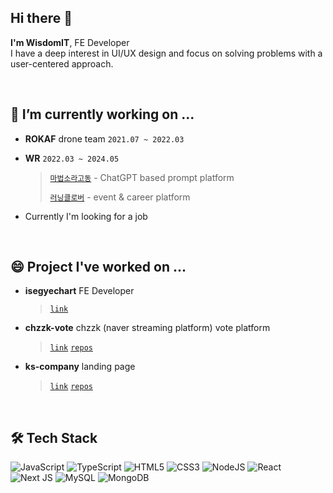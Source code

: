 ## Hi there 👋
**I'm WisdomIT**, FE Developer  
I have a deep interest in UI/UX design and focus on solving problems with a user-centered approach.

<br/>

<!--
**WisdomIT/WisdomIT** is a ✨ _special_ ✨ repository because its `README.md` (this file) appears on your GitHub profile.

Here are some ideas to get you started:

- 🔭 I’m currently working on ...
- 🌱 I’m currently learning ...
- 👯 I’m looking to collaborate on ...
- 🤔 I’m looking for help with ...
- 💬 Ask me about ...
- 📫 How to reach me: ...
- 😄 Pronouns: ...
- ⚡ Fun fact: ...
-->

## 🔭 I’m currently working on ...

- **ROKAF** drone team `2021.07 ~ 2022.03`

- **WR** `2022.03 ~ 2024.05`
  > [`마법소라고동`](https://github.com/WisdomIT/soragodong) - ChatGPT based prompt platform
  > 
  > [`러닝클로버`](https://learncle.com) - event & career platform

- Currently I'm looking for a job

<br/>

## 😄 Project I've worked on ...
- **isegyechart** FE Developer
  > [`link`](https://isegye.live/)
  
- **chzzk-vote** chzzk (naver streaming platform) vote platform
  > [`link`](https://chzzk-vote.vercel.app/)
  > [`repos`](https://github.com/WisdomIT/chzzk-vote)

- **ks-company** landing page
  > [`link`](http://ks-company.kr/)
  > [`repos`](https://github.com/WisdomIT/kscompany)

<br/>

## 🛠 Tech Stack
![JavaScript](https://img.shields.io/badge/javascript-%23323330.svg?style=for-the-badge&logo=javascript&logoColor=%23F7DF1E)
![TypeScript](https://img.shields.io/badge/typescript-%23007ACC.svg?style=for-the-badge&logo=typescript&logoColor=white)
![HTML5](https://img.shields.io/badge/html5-%23E34F26.svg?style=for-the-badge&logo=html5&logoColor=white)
![CSS3](https://img.shields.io/badge/css3-%231572B6.svg?style=for-the-badge&logo=css3&logoColor=white)
![NodeJS](https://img.shields.io/badge/node.js-6DA55F?style=for-the-badge&logo=node.js&logoColor=white)
![React](https://img.shields.io/badge/react-%2320232a.svg?style=for-the-badge&logo=react&logoColor=%2361DAFB)
![Next JS](https://img.shields.io/badge/Next-black?style=for-the-badge&logo=next.js&logoColor=white)
![MySQL](https://img.shields.io/badge/mysql-4479A1.svg?style=for-the-badge&logo=mysql&logoColor=white)
![MongoDB](https://img.shields.io/badge/MongoDB-%234ea94b.svg?style=for-the-badge&logo=mongodb&logoColor=white)
